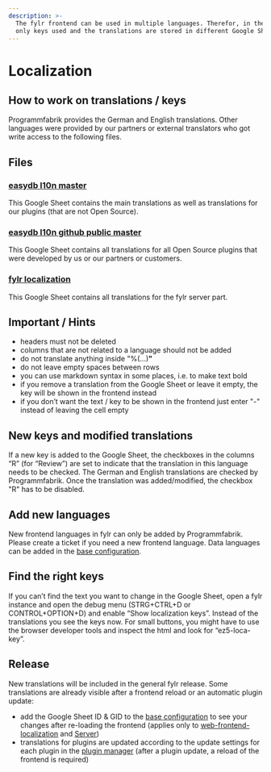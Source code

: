 ```yaml
---
description: >-
  The fylr frontend can be used in multiple languages. Therefor, in the code are
  only keys used and the translations are stored in different Google Sheets.
---
```


# Localization

## How to work on translations / keys

Programmfabrik provides the German and English translations. Other languages were provided by our partners or external translators who got write access to the following files.&#x20;

## Files

### [easydb l10n master](https://docs.google.com/spreadsheets/d/1glXObMmIUd0uXxdFdiPWRZPLCx6qEUaxDfNnmttave4/edit#gid=1441851860)

This Google Sheet contains the main translations as well as translations for our plugins (that are not Open Source).

### [easydb l10n github public master](https://docs.google.com/spreadsheets/d/1Z3UPJ6XqLBp-P8SUf-ewq4osNJ3iZWKJB83tc6Wrfn0/edit#gid=480475519)

This Google Sheet contains all translations for all Open Source plugins that were developed by us or our partners or customers.

### [fylr localization](https://docs.google.com/spreadsheets/d/1L0TusEEmerNqAW8k6w3893kcYjjpDi3OSoeKsOaPB4U/edit#gid=0)

This Google Sheet contains all translations for the fylr server part.

## Important / Hints

* headers must not be deleted
* columns that are not related to a language should not be added
* do not translate anything inside "%(...)**"**
* do not leave empty spaces between rows
* you can use markdown syntax in some places, i.e. to make text bold
* if you remove a translation from the Google Sheet or leave it empty, the key will be shown in the frontend instead
* if you don’t want the text / key to be shown in the frontend just enter "-" instead of leaving the cell empty

## New keys and modified translations

If a new key is added to the Google Sheet, the checkboxes in the columns “R” (for “Review”) are set to indicate that the translation in this language needs to be checked. The German and English translations are checked by Programmfabrik. Once the translation was added/modified, the checkbox "R" has to be disabled.

## Add new languages

New frontend languages in fylr can only be added by Programmfabrik. Please create a ticket if you need a new frontend language. Data languages can be added in the [base configuration](../for-administrators/readme/languages.md#data-languages).

## Find the right keys

If you can’t find the text you want to change in the Google Sheet, open a fylr instance and open the debug menu (STRG+CTRL+D or CONTROL+OPTION+D) and enable “Show localization keys”. Instead of the translations you see the keys now. For small buttons, you might have to use the browser developer tools and inspect the html and look for “ez5-loca-key”.

## Release

New translations will be included in the general fylr release. Some translations are already visible after a frontend reload or an automatic plugin update:

* add the Google Sheet ID & GID to the [base configuration](../for-administrators/readme/development.md#localization) to see your changes after re-loading the frontend (applies only to [web-frontend-localization](https://docs.google.com/spreadsheets/d/1glXObMmIUd0uXxdFdiPWRZPLCx6qEUaxDfNnmttave4/edit#gid=1441851860) and [Server](https://docs.google.com/spreadsheets/d/1L0TusEEmerNqAW8k6w3893kcYjjpDi3OSoeKsOaPB4U/edit#gid=0))
* translations for plugins are updated according to the update settings for each plugin in the [plugin manager](../for-administrators/plugin-manager.md) (after a plugin update, a reload of the frontend is required)
